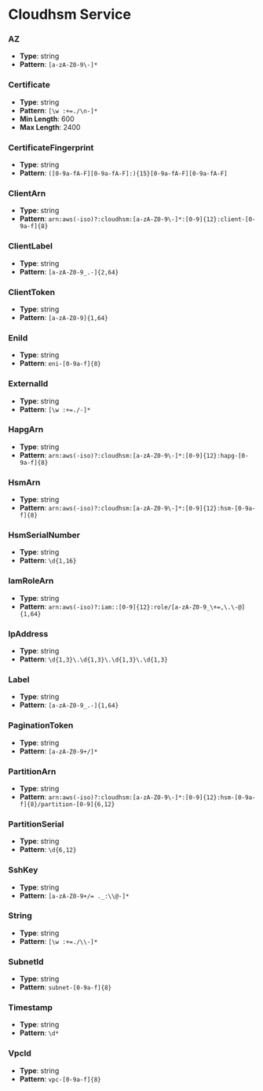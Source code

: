 # Cloudhsm Service

### AZ
- **Type**: string
- **Pattern**: `[a-zA-Z0-9\-]*`

### Certificate
- **Type**: string
- **Pattern**: `[\w :+=./\n-]*`
- **Min Length**: 600
- **Max Length**: 2400

### CertificateFingerprint
- **Type**: string
- **Pattern**: `([0-9a-fA-F][0-9a-fA-F]:){15}[0-9a-fA-F][0-9a-fA-F]`

### ClientArn
- **Type**: string
- **Pattern**: `arn:aws(-iso)?:cloudhsm:[a-zA-Z0-9\-]*:[0-9]{12}:client-[0-9a-f]{8}`

### ClientLabel
- **Type**: string
- **Pattern**: `[a-zA-Z0-9_.-]{2,64}`

### ClientToken
- **Type**: string
- **Pattern**: `[a-zA-Z0-9]{1,64}`

### EniId
- **Type**: string
- **Pattern**: `eni-[0-9a-f]{8}`

### ExternalId
- **Type**: string
- **Pattern**: `[\w :+=./-]*`

### HapgArn
- **Type**: string
- **Pattern**: `arn:aws(-iso)?:cloudhsm:[a-zA-Z0-9\-]*:[0-9]{12}:hapg-[0-9a-f]{8}`

### HsmArn
- **Type**: string
- **Pattern**: `arn:aws(-iso)?:cloudhsm:[a-zA-Z0-9\-]*:[0-9]{12}:hsm-[0-9a-f]{8}`

### HsmSerialNumber
- **Type**: string
- **Pattern**: `\d{1,16}`

### IamRoleArn
- **Type**: string
- **Pattern**: `arn:aws(-iso)?:iam::[0-9]{12}:role/[a-zA-Z0-9_\+=,\.\-@]{1,64}`

### IpAddress
- **Type**: string
- **Pattern**: `\d{1,3}\.\d{1,3}\.\d{1,3}\.\d{1,3}`

### Label
- **Type**: string
- **Pattern**: `[a-zA-Z0-9_.-]{1,64}`

### PaginationToken
- **Type**: string
- **Pattern**: `[a-zA-Z0-9+/]*`

### PartitionArn
- **Type**: string
- **Pattern**: `arn:aws(-iso)?:cloudhsm:[a-zA-Z0-9\-]*:[0-9]{12}:hsm-[0-9a-f]{8}/partition-[0-9]{6,12}`

### PartitionSerial
- **Type**: string
- **Pattern**: `\d{6,12}`

### SshKey
- **Type**: string
- **Pattern**: `[a-zA-Z0-9+/= ._:\\@-]*`

### String
- **Type**: string
- **Pattern**: `[\w :+=./\\-]*`

### SubnetId
- **Type**: string
- **Pattern**: `subnet-[0-9a-f]{8}`

### Timestamp
- **Type**: string
- **Pattern**: `\d*`

### VpcId
- **Type**: string
- **Pattern**: `vpc-[0-9a-f]{8}`

